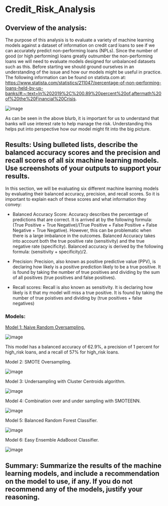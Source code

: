 # Credit_Risk_Analysis

## Overview of the analysis: 

The purpose of this analysis is to evaluate a variety of machine learning models against a dataset of information on credit card loans to see if we can accurately predict non-performing loans (NPLs).  Since the number of good (or high performing) loans greatly outnumber the non-performing loans we will need to evaluate models designed for unbalanced datasets such as this.  Before starting we should ground ourselves in an understanding of the issue and how our models might be useful in practice.  The following information can be found on statista.com at:  https://www.statista.com/statistics/211047/percentage-of-non-performing-loans-held-by-us-banks/#:~:text=In%202019%2C%200.89%20percent%20of,aftermath%20of%20the%20Financial%20Crisis.

![image](https://user-images.githubusercontent.com/90977689/150642820-839d263b-fdeb-47ab-9e42-b1bb9a848530.png)

As can be seen in the above blurb, it is important for us to understand that banks will use interest rate to help manage the risk.  Understanding this helps put into perspective how our model might fit into the big picture.  


## Results: Using bulleted lists, describe the balanced accuracy scores and the precision and recall scores of all six machine learning models. Use screenshots of your outputs to support your results.

In this section, we will be evaluating six different machine learning models by evaluating their balanced accuracy, precision, and recall scores.  So it is important to explain each of these scores and what information they convey:
* Balanced Accuracy Score:
    Accuracy describes the percentage of predictions that are correct.  It is arrived at by the following formula: (True Positive + True Negative)/(True Positive + False Positive + False Negative + True Negative). However, this can be problematic when there is a large imbalance in the outcomes.  Balanced Accuracy takes into account both the true positive rate (sensitivity) and the true negative rate (specificity).  Balanced accuracy is derived by the following formula: (sensitivity + specificity)/2.
    
* Precision:
    Precision, also known as positive predictive value (PPV), is declaring how likely is a positive prediction likely to be a true positive.  It is found by taking the number of true positives and dividing by the sum of all positives (true positives and false positives).
    
* Recall scores:
    Recall is also known as sensitivity.  It is declaring how likely is it that my model will miss a true positive.  It is found by taking the number of true poistives and dividing by (true positives + false negatives)

### Models:

<u>Model 1: Naive Random Oversampling.</u>

![image](https://user-images.githubusercontent.com/90977689/150646210-3b12de32-f323-489b-969e-d89e36a17dab.png)

This model has a balanced accuracy of 62.9%, a precision of 1 percent for high_risk loans, and a recall of 57% for high_risk loans.

Model 2: SMOTE Oversampling.

![image](https://user-images.githubusercontent.com/90977689/150646331-32ac4177-6838-4e40-b767-b954caa02380.png)

Model 3: Undersampling with Cluster Centroids algorithm.

![image](https://user-images.githubusercontent.com/90977689/150646395-f611f88e-d99b-4b00-9ecd-817a0eb20b40.png)

Model 4: Combination over and under sampling with SMOTEENN.

![image](https://user-images.githubusercontent.com/90977689/150646428-6cf50564-a40a-492e-84f8-aa5e523e6853.png)

Model 5: Balanced Random Forest Classifier.

![image](https://user-images.githubusercontent.com/90977689/150646480-d4296f61-eef2-4e61-a36f-c3b8d4b1069c.png)

Model 6: Easy Ensemble AdaBoost Classifier.

![image](https://user-images.githubusercontent.com/90977689/150646512-37e226b6-e3f9-41f4-9872-4ea8582bfacd.png)



## Summary: Summarize the results of the machine learning models, and include a recommendation on the model to use, if any. If you do not recommend any of the models, justify your reasoning.
